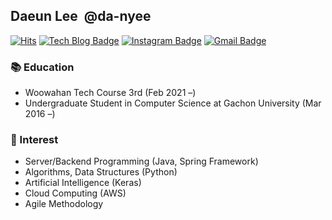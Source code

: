 ## Daeun Lee &nbsp;@da-nyee
[![Hits](https://hits.seeyoufarm.com/api/count/incr/badge.svg?url=https%3A%2F%2Fgithub.com%2Fda-nyee)](https://hits.seeyoufarm.com)
[![Tech Blog Badge](http://img.shields.io/badge/-Tech%20blog-black?style=flat-square&logo=github&link=http://da-nyee.github.io/)](http://da-nyee.github.io/)
[![Instagram Badge](https://img.shields.io/badge/-Instagram-dd2a7b?style=flat-square&logo=instagram&logoColor=white&link=https://www.instagram.com/da_nyee/)](https://www.instagram.com/da_nyee/)
[![Gmail Badge](https://img.shields.io/badge/Gmail-d14836?style=flat-square&logo=Gmail&logoColor=white&link=mailto:leede0418@likelion.org)](mailto:leede0418@likelion.org)

### 📚 Education
- Woowahan Tech Course 3rd (Feb 2021 –)
- Undergraduate Student in Computer Science at Gachon University (Mar 2016 –)

### 🎈 Interest
- Server/Backend Programming (Java, Spring Framework)
- Algorithms, Data Structures (Python)
- Artificial Intelligence (Keras)
- Cloud Computing (AWS)
- Agile Methodology


<!--
**da-nyee/da-nyee** is a ✨ _special_ ✨ repository because its `README.md` (this file) appears on your GitHub profile.

Here are some ideas to get you started:

- 🔭 I’m currently working on ...
- 🌱 I’m currently learning ...
- 👯 I’m looking to collaborate on ...
- 🤔 I’m looking for help with ...
- 💬 Ask me about ...
- 📫 How to reach me: ...
- 😄 Pronouns: ...
- ⚡ Fun fact: ...
-->
